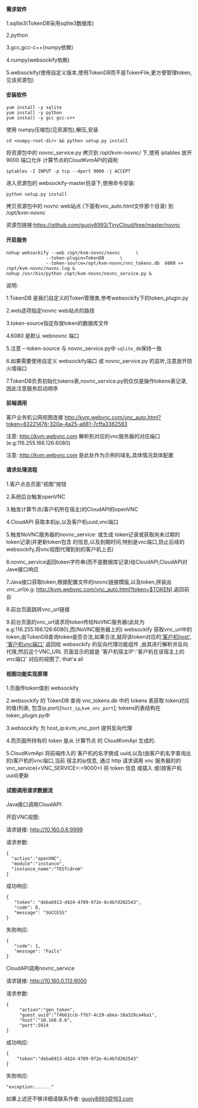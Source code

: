 #### 需求软件 ####
1.sqlite3(TokenDB采用sqlite3数据库)

2.python

3.gcc,gcc-c++(numpy依赖)

4.numpy(websockify依赖)

5.websockify(使用自定义版本,使用TokenDB而不是TokenFile,更方便管理token,见该资源包)

#### 安装软件 ####
```
yum install -y sqlite
yum install -y python
yum install -y gcc gcc-c++
```

使用 numpy压缩包(见资源包),解压,安装

```
cd <numpy-root-dir> && python setup.py install
```

将资源包中的 novnc_service.py 拷贝到 /opt/kvm-novnc/ 下,使用 iptables 放开 9000 端口允许
计算节点的CloudKvmAPI的调用:

```
iptables -I INPUT -p tcp --dport 9000 -j ACCEPT
```

进入资源包的 websockify-master目录下,使用命令安装:

```
python setup.py install
```

拷贝资源包中的 novnc web站点 (下面有vnc_auto.html文件那个目录) 到 /opt/kvm-novnc

资源包链接:https://github.com/guojy8993/TinyCloud/tree/master/novnc

#### 开启服务 ####

```
nohup websockify --web /opt/kvm-novnc/novnc      \
               --token-plugin=TokenDB      \
               --token-source=/opt/kvm-novnc/vnc_tokens.db  6080 >> /opt/kvm-novnc/novnc.log &
nohup /usr/bin/python /opt/kvm-novnc/novnc_service.py &
```

说明:

1.TokenDB 是我们自定义的Token管理类,参考websockify下的token_plugin.py

2.web选项指定novnc web站点的路径

3.token-source指定存放token的数据库文件

4.6080 是默认 webnovnc 端口

5.注意 --token-source 与 novnc_service.py中 `sqlite_db`保持一致

6.如果需要使用自定义 websockify端口 或 novnc_service.py 的监听,注意放开防火墙端口

7.TokenDB负责初始化tokens表,novnc_service.py则仅仅是操作tokens表记录,因此注意服务启动顺序

#### 前端调用 ####

客户业务机公网视图连接 http://kvm.webvnc.com/vnc_auto.html?token=83221476-320a-4a25-a881-7cffa3362583

注意: http://kvm.webvnc.com 解析到对应的vnc服务器的对应端口(e.g:116.255.166.126:6080)

注意: http://kvm.webvnc.com 是此处作为示例的域名,具体情况具体配置

#### 请求处理流程 ####
1.客户点击页面"视图"按钮

2.系统后台触发openVNC

3.触发计算节点(客户机所在宿主)的CloudAPI的openVNC

4.CloudAPI 获取本机ip,以及客户机uuid,vnc端口

5.触发NoVNC服务器的novnc_service: 或生成 token记录或获取尚未过期的token记录(并更新token包含
  的信息,以及到期时间,特别是vnc端口,防止后续的websockify,将vnc视图代理到别的客户机上去) 

6.novnc_service返回token字符串(而不是数据库记录)给CloudAPI,CloudAPI对Jave接口响应

7.Java接口获取token,根据配置文件的novnc链接模版,以及token,拼装出vnc_url(e.g:
  http://kvm.webvnc.com/vnc_auto.html?token=$TOKEN),返回前台

8.前台页面跳转vnc_url链接

9.前台页面的vnc_url请求将token传给NoVNC服务器(此处为e.g:116.255.166.126:6080),而(NoVNC服务器上的)
  websockify 获取vnc_url中的token,由TokenDB查询token是否合法,如果合法,就将该token对应的['客户机host',
  '客户机vnc端口'](列表形式) 返回给 websockify 的反向代理功能组件 ,由其进行解析并反向代理,然后这个VNC_URL
  页面显示的就是 '客户机宿主IP':'客户机在该宿主上的vnc端口' 对应的视图了; that'a all

#### 视图功能实现原理 ####
1.页面传token值到 websockify

2.websockify 的 TokenDB 查询 vnc_tokens.db 中的 tokens 表获取 token对应的值(列表,
  包含ip,port)[`host_ip`,`kvm_vnc_port`]; tokens的表结构在 token_plugin.py中

3.websockify 为 host_ip:kvm_vnc_port 提供反向代理

4.而页面所持有的 token 是从 计算节点 的 CloudKvmApi 生成的.

5.CloudKvmApi 将前端传入的 客户机的名字换成 uuid,以及(由客户机名字查询出的)客户机的vnc端口,当前
  宿主的ip信息, 通过 http 请求调用 vnc 服务器的的 vnc_service(<VNC_SERVICE>:<9000>) 将 token
  信息 或插入 或(按客户机uuid)更新

#### 试图调用请求数据流 ####

Java接口调用CloudAPI:

开启VNC视图:

请求链接: http://10.160.0.6:9999

请求参数:
```
{
  "action":"openVNC",
  "module":"instance",
  "instance_name":"TESTcdrom"
}
```

成功响应:

```
{
   "token": "deba6913-d424-4709-972e-6c4b7d202543", 
   "code": 0, 
   "message": "SUCCESS"
}
```

失败响应:

```
{
   "code": 1, 
   "message": "Fails"
}
```

CloudAPI调用novnc_service

请求链接: http://10.160.0.113:9000

请求参数:
```
{
     "action":"gen_token",
     "guest_uuid":"f4b61ccb-f7b7-4c29-abea-10a329ca4ba1",
     "host":"10.160.0.6",
     "port":5914
}
```

成功响应:

```
{
    "token":"deba6913-d424-4709-972e-6c4b7d202543"
}
```
失败响应:
```
"exception:......"
```

如果上述还不够详细请联系作者: guojy8993@163.com
